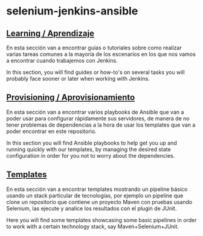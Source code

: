 # selenium-jenkins-ansible

## [Learning / Aprendizaje](/learning/README.md)

En esta sección van a encontrar guías o tutoriales sobre como realizar varias tareas comunes a la mayoría de los escenarios en los que nos vamos a encontrar cuando trabajemos con Jenkins.

In this section, you will find guides or how-to's on several tasks you will probably face sooner or later when working with Jenkins.

## [Provisioning / Aprovisionamiento](/provisioning/README.md)

En esta sección van a encontrar varios playbooks de Ansible que van a poder usar para configurar rápidamente sus servidores, de manera de no tener problemas de dependencias a la hora de usar los templates que van a poder encontrar en este repositorio.

In this section you will find Ansible playbooks to help get you up and running quickly with our templates, by managing the desired state configuration in order for you not to worry about the dependencies.

## [Templates](/templates/README.md)

En esta sección van a encontrar templates mostrando un pipeline básico usando un stack particular de tecnologías, por ejemplo un pipeline que clone un repositorio que contiene un proyecto Maven con pruebas usando Selenium, las ejecute y analice los resultados con el plugin de JUnit.

Here you will find some templates showcasing some basic pipelines in order to work with a certain technology stack, say Maven+Selenium+JUnit.